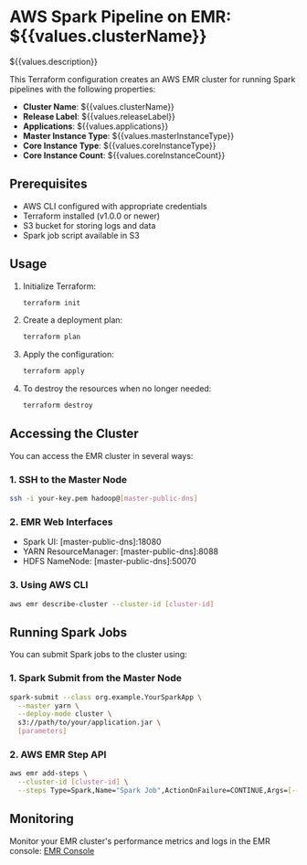 # AWS Spark Pipeline on EMR: ${{values.clusterName}}

${{values.description}}

This Terraform configuration creates an AWS EMR cluster for running Spark pipelines with the following properties:

- **Cluster Name**: ${{values.clusterName}}
- **Release Label**: ${{values.releaseLabel}}
- **Applications**: ${{values.applications}}
- **Master Instance Type**: ${{values.masterInstanceType}}
- **Core Instance Type**: ${{values.coreInstanceType}}
- **Core Instance Count**: ${{values.coreInstanceCount}}

## Prerequisites

- AWS CLI configured with appropriate credentials
- Terraform installed (v1.0.0 or newer)
- S3 bucket for storing logs and data
- Spark job script available in S3

## Usage

1. Initialize Terraform:

   ```bash
   terraform init
   ```

2. Create a deployment plan:

   ```bash
   terraform plan
   ```

3. Apply the configuration:

   ```bash
   terraform apply
   ```

4. To destroy the resources when no longer needed:
   ```bash
   terraform destroy
   ```

## Accessing the Cluster

You can access the EMR cluster in several ways:

### 1. SSH to the Master Node

```bash
ssh -i your-key.pem hadoop@[master-public-dns]
```

### 2. EMR Web Interfaces

- Spark UI: [master-public-dns]:18080
- YARN ResourceManager: [master-public-dns]:8088
- HDFS NameNode: [master-public-dns]:50070

### 3. Using AWS CLI

```bash
aws emr describe-cluster --cluster-id [cluster-id]
```

## Running Spark Jobs

You can submit Spark jobs to the cluster using:

### 1. Spark Submit from the Master Node

```bash
spark-submit --class org.example.YourSparkApp \
  --master yarn \
  --deploy-mode cluster \
  s3://path/to/your/application.jar \
  [parameters]
```

### 2. AWS EMR Step API

```bash
aws emr add-steps \
  --cluster-id [cluster-id] \
  --steps Type=Spark,Name="Spark Job",ActionOnFailure=CONTINUE,Args=[--class,org.example.YourSparkApp,s3://path/to/your/application.jar,parameter1,parameter2]
```

## Monitoring

Monitor your EMR cluster's performance metrics and logs in the EMR console:
[EMR Console](https://console.aws.amazon.com/elasticmapreduce/home)

